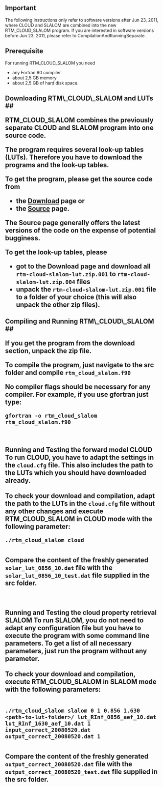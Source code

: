 ## Important ##
The following instructions only refer to software versions after Jun 23, 2011, where CLOUD and SLALOM are combined into the new RTM\_CLOUD\_SLALOM program.
If you are interested in software versions before Jun 23, 2011, please refer to CompilationAndRunningSeparate.

## Prerequisite ##

For running RTM\_CLOUD\_SLALOM you need
  * any Fortran 90 compiler
  * about 2,5 GB memory
  * about 2,5 GB of hard disk space.
<br></li></ul>


<h2>Downloading RTM\_CLOUD\_SLALOM and LUTs ##

RTM\_CLOUD\_SLALOM combines the previously separate CLOUD and SLALOM program into one source code.

The program requires several look-up tables (LUTs). Therefore you have to download the programs and the look-up tables.

To get the program, please get the source code from
  * the [Download](http://code.google.com/p/rtm-cloud-slalom/downloads/list) page or
  * the [Source](http://code.google.com/p/rtm-cloud-slalom/source/checkout) page.

The Source page generally offers the latest versions of the code on the expense of potential bugginess.

To get the look-up tables, please
  * got to the Download page and download all `rtm-cloud-slalom-lut.zip.001` to `rtm-cloud-slalom-lut.zip.004` files
  * unpack the `rtm-cloud-slalom-lut.zip.001` file to a folder of your choice (this will also unpack the other zip files).
<br></li></ul>


<h2>Compiling and Running RTM\_CLOUD\_SLALOM ##

If you get the program from the download section, unpack the zip file.

To compile the program, just navigate to the src folder and compile
`rtm_cloud_slalom.f90`

No compiler flags should be necessary for any compiler. For example, if you use gfortran just type:
```
gfortran -o rtm_cloud_slalom rtm_cloud_slalom.f90
```

<br>

<b>Running and Testing the forward model CLOUD</b>
To run CLOUD, you have to adapt the settings in the <code>cloud.cfg</code> file. This also includes the path to the LUTs which you should have downloaded already.<br>
<br>
To check your download and compilation, adapt the path to the LUTs in the  <code>cloud.cfg</code> file without any other changes and execute RTM_CLOUD_SLALOM in CLOUD mode with the following parameter:<br>
<pre><code>./rtm_cloud_slalom cloud<br>
</code></pre>


Compare the content of the freshly generated <code>solar_lut_0856_10.dat</code> file with the <code>solar_lut_0856_10_test.dat</code> file supplied in the src folder.<br>
<br>
<br>

<b>Running and Testing the cloud property retrieval SLALOM</b>
To run SLALOM, you do not need to adapt any configuration file but you have to execute the program with some command line parameters. To get a list of all necessary parameters, just run the program without any parameter.<br>
<br>
To check your download and compilation, execute RTM_CLOUD_SLALOM in SLALOM mode with the following parameters:<br>
<br>
<pre><code>./rtm_cloud_slalom slalom 0 1 0.856 1.630 &lt;path-to-lut-folder&gt;/ lut_RInf_0856_aef_10.dat lut_RInf_1630_aef_10.dat 1 input_correct_20080520.dat output_correct_20080520.dat 1<br>
</code></pre>

Compare the content of the freshly generated <code>output_correct_20080520.dat</code> file with the <code>output_correct_20080520_test.dat</code> file supplied in the src folder.